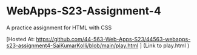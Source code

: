 # WebApps-S23-Assignment-4
A practice assignment for HTML with CSS

[Hosted At: https://github.com/44-563-Web-Apps-S23/44563-webapps-s23-assignment4-SaiKumarKolli/blob/main/play.html ] (Link to play.html )




